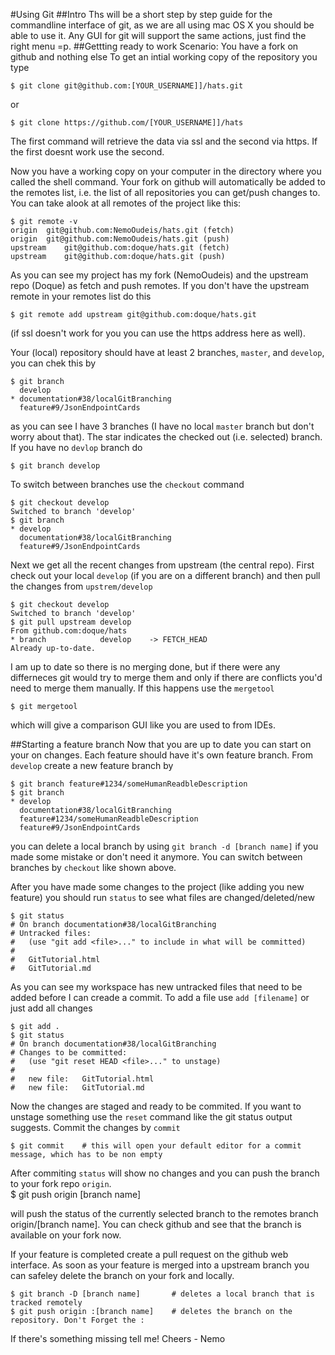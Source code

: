 #Using Git
##Intro
Ths will be a short step by step guide for the commandline interface of git, as we are all using mac OS X you should be able to use it. Any GUI for git will support the same actions, just find the right menu =p. 
##Gettting ready to work
Scenario: You have a fork on github and nothing else
To get an intial working copy of the repository you type

	$ git clone git@github.com:[YOUR_USERNAME]]/hats.git

or

	$ git clone https://github.com/[YOUR_USERNAME]]/hats

The first command will retrieve the data via ssl and the second via https. If the first doesnt work use the second.

Now you have a working copy on your computer in the directory where you called the shell command. Your fork on github will automatically be added to the remotes list, i.e. the list of all repositories you can get/push changes to. You can take alook at all remotes of the project like this:

	$ git remote -v
	origin	git@github.com:NemoOudeis/hats.git (fetch)
	origin	git@github.com:NemoOudeis/hats.git (push)
	upstream	git@github.com:doque/hats.git (fetch)
	upstream	git@github.com:doque/hats.git (push)
 
 As you can see my project has my fork (NemoOudeis) and the upstream repo (Doque) as fetch and push remotes. If you don't have the upstream remote in your remotes list do this

 	$ git remote add upstream git@github.com:doque/hats.git

 (if ssl doesn't work for you you can use the https address here as well).

 Your (local) repository should have at least 2 branches, `master`, and `develop`, you can chek this by 

 	$ git branch
 	  develop
	* documentation#38/localGitBranching
 	  feature#9/JsonEndpointCards

 as you can see I have 3 branches (I have no local `master` branch but don't worry about that). The star indicates the checked out (i.e. selected) branch. If you have no `devlop` branch do

 	$ git branch develop

To switch between branches use the `checkout` command

	$ git checkout develop
	Switched to branch 'develop'
	$ git branch
	* develop
  	  documentation#38/localGitBranching
      feature#9/JsonEndpointCards

Next we get all the recent changes from upstream (the central repo). First check out your local `develop` (if you are on a different branch) and then pull the changes from `upstrem/develop`

	$ git checkout develop
	Switched to branch 'develop'
	$ git pull upstream develop
	From github.com:doque/hats
 	* branch            develop    -> FETCH_HEAD
	Already up-to-date.

I am up to date so there is no merging done, but if there were any differneces git would try to merge them and only if there are conflicts you'd need to merge them manually. If this happens use the `mergetool` 
	
	$ git mergetool

which will give a comparison GUI like you are used to from IDEs.

##Starting a feature branch
Now that you are up to date you can start on your on changes. Each feature should have it's own feature branch. From `develop` create a new feature branch by

	$ git branch feature#1234/someHumanReadbleDescription
	$ git branch
	* develop
	  documentation#38/localGitBranching
   	  feature#1234/someHumanReadbleDescription
  	  feature#9/JsonEndpointCards

you can delete a local branch by using `git branch -d [branch name]` if you made some mistake or don't need it anymore. You can switch between branches by `checkout` like shown above.

After you have made some changes to the project (like adding you new feature) you should run `status` to see what files are changed/deleted/new

	$ git status
	# On branch documentation#38/localGitBranching
	# Untracked files:
	#   (use "git add <file>..." to include in what will be committed)
	#
	#	GitTutorial.html
	#	GitTutorial.md

As you can see my workspace has new untracked files that need to be added before I can creade a commit. To add a file use `add [filename]` or just add all changes
	
	$ git add .
	$ git status
	# On branch documentation#38/localGitBranching
	# Changes to be committed:
	#   (use "git reset HEAD <file>..." to unstage)
	#
	#	new file:   GitTutorial.html
	#	new file:   GitTutorial.md

Now the changes are staged and ready to be commited. If you want to unstage something use the `reset` command like the git status output suggests. Commit the changes by `commit`

	$ git commit  	# this will open your default editor for a commit message, which has to be non empty

After commiting `status` will show no changes and you can push the branch to your fork repo `origin`. 	
	$ git push origin [branch name]

will push the status of the currently selected branch to the remotes branch origin/[branch name]. You can check github and see that the branch is available on your fork now. 

If your feature is completed create a pull request on the github web interface. As soon as your feature is merged into a upstream branch you can safeley delete the branch on your fork and locally. 
	
	$ git branch -D [branch name] 		# deletes a local branch that is tracked remotely
	$ git push origin :[branch name] 	# deletes the branch on the repository. Don't Forget the :

If there's something missing tell me! Cheers - Nemo




